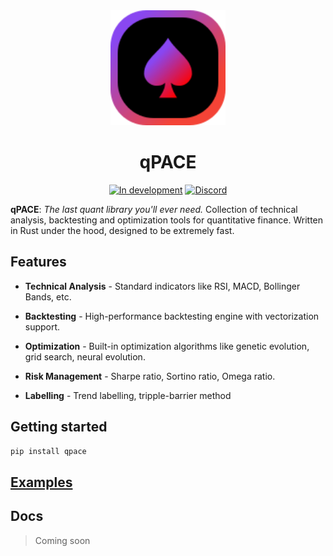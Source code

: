 
<div align="center">
  <img src="static/logo.svg" width="184">

<br />

<h1><b>qPACE</b></h1>

<a href="https://nersent.com"><img src="https://cdn.nersent.com/public/badges/stage_in_dev.svg" alt="In development" /></a>
<a href="https://discord.gg/WUdPnDww3Z"><img src="https://cdn.nersent.com/public/badges/discord.svg" alt="Discord" /></a>

</div>

**qPACE**: _The last quant library you'll ever need._ Collection of technical analysis, backtesting and optimization tools for quantitative finance. Written in Rust under the hood, designed to be extremely fast.

## Features

- **Technical Analysis** - Standard indicators like RSI, MACD, Bollinger Bands, etc.

- **Backtesting** - High-performance backtesting engine with vectorization support.

- **Optimization** - Built-in optimization algorithms like genetic evolution, grid search, neural evolution.

- **Risk Management** - Sharpe ratio, Sortino ratio, Omega ratio.

- **Labelling** - Trend labelling, tripple-barrier method

## Getting started

```bash
pip install qpace
```

## [Examples](/examples)

## Docs

> Coming soon
